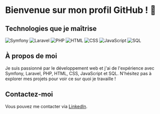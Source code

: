 # Bienvenue sur mon profil GitHub ! 👋

## Technologies que je maîtrise

![Symfony](https://img.shields.io/badge/-Symfony-000000?style=flat&logo=symfony&logoColor=white)
![Laravel](https://img.shields.io/badge/-Laravel-FF2D20?style=flat&logo=laravel&logoColor=white)
![PHP](https://img.shields.io/badge/-PHP-777BB4?style=flat&logo=php&logoColor=white)
![HTML](https://img.shields.io/badge/-HTML5-E34F26?style=flat&logo=html5&logoColor=white)
![CSS](https://img.shields.io/badge/-CSS3-1572B6?style=flat&logo=css3&logoColor=white)
![JavaScript](https://img.shields.io/badge/-JavaScript-F7DF1E?style=flat&logo=javascript&logoColor=black)
![SQL](https://img.shields.io/badge/-SQL-4479A1?style=flat&logo=postgresql&logoColor=white)

## À propos de moi

Je suis passionné par le développement web et j'ai de l'expérience avec Symfony, Laravel, PHP, HTML, CSS, JavaScript et SQL. N'hésitez pas à explorer mes projets pour voir ce sur quoi je travaille !

## Contactez-moi

Vous pouvez me contacter via [LinkedIn](https://fr.linkedin.com/in/amine-ben-farhat-bb05a52b5).

